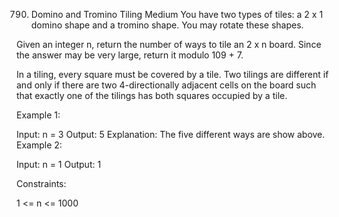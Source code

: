 790. Domino and Tromino Tiling
Medium
You have two types of tiles: a 2 x 1 domino shape and a tromino shape. You may rotate these shapes.


Given an integer n, return the number of ways to tile an 2 x n board. Since the answer may be very large, return it modulo 109 + 7.

In a tiling, every square must be covered by a tile. Two tilings are different if and only if there are two 4-directionally adjacent cells on the board such that exactly one of the tilings has both squares occupied by a tile.

 

Example 1:


Input: n = 3
Output: 5
Explanation: The five different ways are show above.
Example 2:

Input: n = 1
Output: 1
 

Constraints:

1 <= n <= 1000
